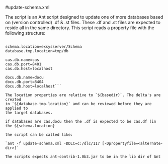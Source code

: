 #update-schema.xml
    
The script is an Ant script designed to update one of more databases 
based on (version controlled) .df & .st files. These .df and .st files
are expected to reside all in the same directory. This script reads 
a property file with the following structure:
    
```databases=cas,docu

schema.location=exsysserver/Schema
database.tmp.location=tmp/db

cas.db.name=cas
cas.db.port=8401
cas.db.host=localhost

docu.db.name=docu
docu.db.port=8404
docu.db.host=localhost```
    
The location properties are relative to `${basedir}`. The delta's are created
in `${database.tmp.location}` and can be reviewed before they are applied to
the target databases.

if databases are cas,docu then the .df is expected to be cas.df (in the ${schema.location}

the script can be called like:

`ant -f update-schema.xml -DDLC=c:/dlc/117 [-Dpropertyfile=<alternate-dir>]`

The scripts expects ant-contrib-1.0b3.jar to be in the lib dir of Ant     